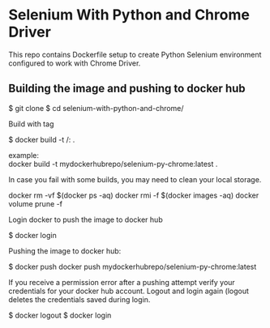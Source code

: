 # Selenium With Python and Chrome Driver

This repo contains Dockerfile setup to create Python Selenium environment configured to work with Chrome Driver.


## Building the image and pushing to docker hub

$ git clone <git-repository>
$ cd selenium-with-python-and-chrome/

  
Build with tag
  
$ docker build -t <repoName>/<imageName>:<tagName> .
  
example:  
docker build -t mydockerhubrepo/selenium-py-chrome:latest .
 
  
In case you fail with some builds, you may need to clean your local storage.

docker rm -vf $(docker ps -aq)
docker rmi -f $(docker images -aq)
docker volume prune -f
  
  
Login docker to push the image to docker hub  

$ docker login


Pushing the image to docker hub:

$ docker push docker push mydockerhubrepo/selenium-py-chrome:latest

  
If you receive a permission error after a pushing attempt verify your credentials for your docker hub account. 
Logout and login again (logout deletes the credentials saved during login. 
  
$ docker logout
$ docker login
  
